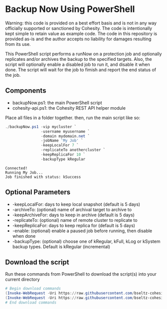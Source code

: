 # Backup Now Using PowerShell

Warning: this code is provided on a best effort basis and is not in any way officially supported or sanctioned by Cohesity. The code is intentionally kept simple to retain value as example code. The code in this repository is provided as-is and the author accepts no liability for damages resulting from its use.

This PowerShell script performs a runNow on a protection job and optionally replicates and/or archives the backup to the specified targets. Also, the script will optionally enable a disabled job to run it, and disable it when done. The script will wait for the job to fimish and report the end status of the job.

## Components

* backupNow.ps1: the main PowerShell script
* cohesity-api.ps1: the Cohesity REST API helper module

Place all files in a folder together. then, run the main script like so:

```powershell
./backupNow.ps1 -vip mycluster `
                -username myusername `
                -domain mydomain.net `
                -jobName 'My Job' `
                -keepLocalFor 7 `
                -replicateTo anothercluster `
                -keepReplicaFor 10 `
                -backupType kRegular
```

```text
Connected!
Running My Job...
Job finished with status: kSuccess
```

## Optional Parameters

* -keepLocalFor: days to keep local snapshot (default is 5 days)
* -archiveTo: (optional) name of archival target to archive to
* -keepArchiveFor: days to keep in archive (default is 5 days)
* -replicateTo: (optional) name of remote cluster to replicate to
* -keepReplicaFor: days to keep replica for (default is 5 days)
* -enable: (optional) enable a paused job before running, then disable when done
* -backupType: (optional) choose one of kRegular, kFull, kLog or kSystem backup types. Default is kRegular (incremental)

## Download the script

Run these commands from PowerShell to download the script(s) into your current directory

```powershell
# Begin download commands
(Invoke-WebRequest -Uri https://raw.githubusercontent.com/bseltz-cohesity/scripts/master/powershell/backupNow/backupNow.ps1).content | Out-File backupNow.ps1; (Get-Content backupNow.ps1) | Set-Content backupNow.ps1
(Invoke-WebRequest -Uri https://raw.githubusercontent.com/bseltz-cohesity/scripts/master/powershell/backupNow/cohesity-api.ps1).content | Out-File cohesity-api.ps1; (Get-Content cohesity-api.ps1) | Set-Content cohesity-api.ps1
# End download commands
```
